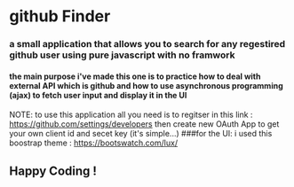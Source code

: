 # github Finder 
### a small application that allows you to search for any regestired github user using pure javascript with no framwork
#### the main purpose i've made this one is to practice how to deal with external API which is github and how to use asynchronous programming (ajax) to fetch user input and display it in the UI
NOTE: to use this application all you need is to regitser in this link : 
 https://github.com/settings/developers then create new OAuth App to get your own client id and secet key (it's simple...)
 ###for the UI: i used this boostrap theme : https://bootswatch.com/lux/
## Happy Coding ! 

